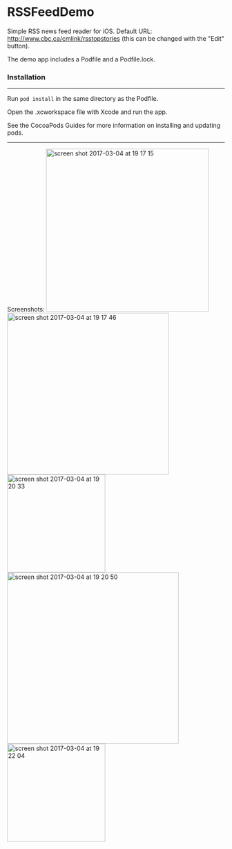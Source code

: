 # RSSFeedDemo
Simple RSS news feed reader for iOS.
Default URL: http://www.cbc.ca/cmlink/rss­topstories (this can be changed with the "Edit" button).

The demo app includes a Podfile and a Podfile.lock. 

### Installation
------
Run `pod install` in the same directory as the Podfile.

Open the .xcworkspace file with Xcode and run the app.


See the CocoaPods Guides for more information on installing and updating pods.


------

Screenshots:
<img width="377" alt="screen shot 2017-03-04 at 19 17 15" src="https://cloud.githubusercontent.com/assets/2171301/23583367/7c101532-0110-11e7-9292-9c1d88f75841.png">
<img width="374" alt="screen shot 2017-03-04 at 19 17 46" src="https://cloud.githubusercontent.com/assets/2171301/23583364/7c0e8d5c-0110-11e7-8b0e-ad1fc99f9319.png">
<img width="227" alt="screen shot 2017-03-04 at 19 20 33" src="https://cloud.githubusercontent.com/assets/2171301/23583369/7c1337e4-0110-11e7-93be-4acc8401f562.png">
<img width="397" alt="screen shot 2017-03-04 at 19 20 50" src="https://cloud.githubusercontent.com/assets/2171301/23583366/7c0f818a-0110-11e7-89e7-9aa1ad2eaee2.png">
<img width="227" alt="screen shot 2017-03-04 at 19 22 04" src="https://cloud.githubusercontent.com/assets/2171301/23583365/7c0f5e3a-0110-11e7-82b2-9d2293d92c33.png">
